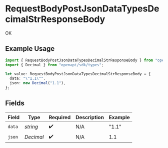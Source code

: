 # RequestBodyPostJsonDataTypesDecimalStrResponseBody

OK

## Example Usage

```typescript
import { RequestBodyPostJsonDataTypesDecimalStrResponseBody } from "openapi/sdk/models/operations";
import { Decimal } from "openapi/sdk/types";

let value: RequestBodyPostJsonDataTypesDecimalStrResponseBody = {
  data: "\"1.1\"",
  json: new Decimal("1.1"),
};
```

## Fields

| Field              | Type               | Required           | Description        | Example            |
| ------------------ | ------------------ | ------------------ | ------------------ | ------------------ |
| `data`             | *string*           | :heavy_check_mark: | N/A                | "1.1"              |
| `json`             | *Decimal*          | :heavy_check_mark: | N/A                | 1.1                |
